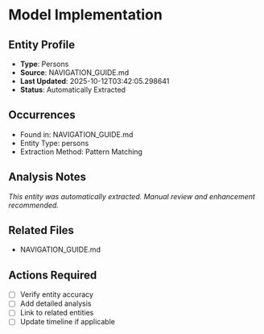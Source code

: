 # Model Implementation

## Entity Profile
- **Type**: Persons
- **Source**: NAVIGATION_GUIDE.md
- **Last Updated**: 2025-10-12T03:42:05.298641
- **Status**: Automatically Extracted

## Occurrences
- Found in: NAVIGATION_GUIDE.md
- Entity Type: persons
- Extraction Method: Pattern Matching

## Analysis Notes
*This entity was automatically extracted. Manual review and enhancement recommended.*

## Related Files
- NAVIGATION_GUIDE.md

## Actions Required
- [ ] Verify entity accuracy
- [ ] Add detailed analysis
- [ ] Link to related entities
- [ ] Update timeline if applicable
